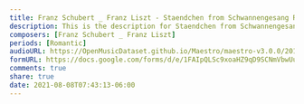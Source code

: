 ```yaml
---
title: Franz Schubert _ Franz Liszt - Staendchen from Schwannengesang R245/7 (1)
description: This is the description for Staendchen from Schwannengesang R245/7 by Franz Schubert _ Franz Liszt
composers: [Franz Schubert _ Franz Liszt]
periods: [Romantic]
audioURL: https://OpenMusicDataset.github.io/Maestro/maestro-v3.0.0/2011/MIDI-Unprocessed_25_R2_2011_MID--AUDIO_R2-D6_08_Track08_wav.midi
formURL: https://docs.google.com/forms/d/e/1FAIpQLSc9xoaHZ9qD9SCNmVbwUulTbgL6dxB8gjA6WkHnUK8Cvptoiw/viewform
comments: true
share: true
date: 2021-08-08T07:43:13-06:00
---
```

